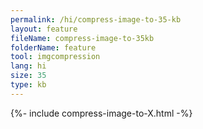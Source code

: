 ```yaml
---
permalink: /hi/compress-image-to-35-kb
layout: feature
fileName: compress-image-to-35kb
folderName: feature
tool: imgcompression
lang: hi
size: 35
type: kb
---
```


{%- include compress-image-to-X.html -%}
